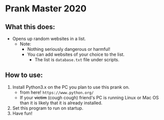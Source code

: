 # Prank Master 2020

## What this does:
- Opens up random websites in a list.
    - Note:
        - Nothing seriously dangerous or harmful!
        - You can add websites of your choice to the list.
            - The list is ```database.txt``` file under scripts.
## How to use:
1. Install Python3.x on the PC you plan to use this prank on.
    - from here! ```https://www.python.org/```
    - If your ~~victim~~ (cough cough) friend's PC is running Linux or Mac OS than it is likely that it is already installed.
2. Set this program to run on startup.
3. Have fun!